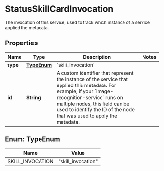 

# StatusSkillCardInvocation

The invocation of this service, used to track which instance of a service applied the metadata.

## Properties

| Name | Type | Description | Notes |
|------------ | ------------- | ------------- | -------------|
|**type** | [**TypeEnum**](#TypeEnum) | &#x60;skill_invocation&#x60; |  |
|**id** | **String** | A custom identifier that represent the instance of the service that applied this metadata. For example, if your &#x60;image-recognition-service&#x60; runs on multiple nodes, this field can be used to identify the ID of the node that was used to apply the metadata. |  |



## Enum: TypeEnum

| Name | Value |
|---- | -----|
| SKILL_INVOCATION | &quot;skill_invocation&quot; |




